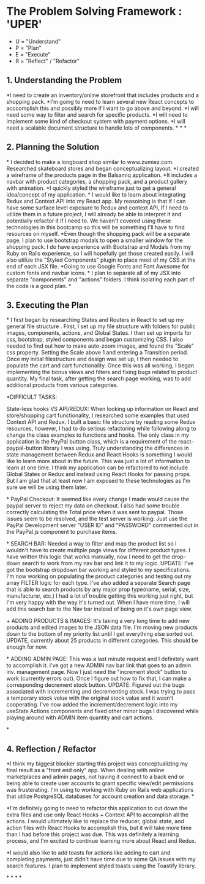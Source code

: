 <h1>The Problem Solving Framework : 'UPER'</h1>

* U = "Understand"
* P = "Plan"
* E = "Execute"
* R = "Reflect" / "Refactor"

<h2>1. Understanding the Problem</h2>
*I need to create an inventory/online storefront that includes products and a shopping pack.
*I'm going to need to learn several new React concepts to acccomplish this and possibly more if I want to go above and beyond.
*I will need some way to filter and search for specific products.
*I will need to implement some kind of checkout system with payment options.
*I will need a scalable document structure to handle lots of components.
*
*
*
<h2>
    2. Planning the Solution
</h2>
<p>
* I decided to make a longboard shop similar to www.zumiez.com. Researched skateboard stores and began conceptualizing layout.
*I created a wireframe of the products page in the Balsamiq application.
*It includes a navbar with product categories, a shopping pack, and a product gallery with animation.
*I quickly styled the wireframe just to get a general idea/concept of my application.
* I would like to learn about integrating Redux and Context API into my React app. My reasoining is that if I can have some surface level exposure to Redux and context API, If I need to utilize them in a future project, I will already be able to interpret it and potentially refactor it if I need to. We haven't covered using these technologies in this bootcamp so this will be something I'll have to find resources on myself.
*Even though the shopping pack will be a separate page, I plan to use bootstrap modals to open a smaller window for the shopping pack. I do have experience with Bootstrap and Modals from my Ruby on Rails experience, so I will hopefully get those created easily. I will also utilize the "Styled Components" plugin to place most of my CSS at the end of each JSX file.
*Going to use Google Fonts and Font Awesome for custom fonts and navbar icons.
* I plan to separate all of my JSX into separate "components" and "actions" folders. I think isolating each part of the code is a good plan.
*
</p>
<h2>
    3. Executing the Plan
</h2>
* I first began by researching States and Routers in React to set up my general file structure . First, I set up my file structure with folders for public images, components, actions, and Global States. I then set up imports for css, bootstrap, styled components and began customizing CSS.
I also needed to find out how to make auto-zoom images, and found the "Scale" css property. Setting the Scale above 1 and entering a Transition period. Once my initial filestructure and design was set up, I then needed to populate the cart and cart functionality. Once this was all working, I began implementing the bonus views and filters and fixing bugs related to product quantity. My final task, after getting the search page working, was to add additional products from various categories.

*DIFFICULT TASKS: 
<p>
State-less hooks VS API/REDUX:
When looking up information on React and store/shopping cart functionality, I researched some examples that used Context API and Redux. I built a basic file structure by reading some Redux resources, however, I had to do serious refactoring while following along to change the class examples to functions and hooks. The only class in my application is the PayPal button class, which is a requirement of the react-paypal-button library I was using. Truly understanding the differences in state management between Redux and React Hooks is something I would like to learn more about in the future. This was just a lot of information to learn at one time. I think my application can be refactored to not include Global States or Redux and instead using React Hooks for passing props. But I am glad that at least now I am exposed to these technologies as I'm sure we will be using them later.
 </p>
<p>
* PayPal Checkout: It seemed like every change I made would cause the paypal server to reject my data on checkout. I also had some trouble correctly calculating the Total price when it was sent to paypal. Those issues seem to be resolved, and the test server is working: Just use the PayPal Development server "USER ID" and "PASSWORD" commented out in the PayPal.js component to purchase items.
 </p>
 <p>
* SEARCH BAR: Needed a way to filter and map the product list so I wouldn't have to create multiple page views for different product types. I have written this logic that works manually, now I need to get the drop-down search to work from my nav bar and link it to my logic. UPDATE: I've got the bootstrap dropdown bar working and styled to my specifications. I'm now working on populating the product categories and testing out my array FILTER logic for each type. 
I've also added a separate Search page that is able to search products by any major prop type(name, serial, size, manufacturer, etc.) I had a lot of trouble getting this working just right, but I'm very happy with the way it's turned out. When I have more time, I will add this search bar to the Nav bar instead of being on it's own page view.
 </p>

  <p>
+ ADDING PRODUCTS & IMAGES: It's taking a very long time to add new products and edited images to the JSON data file. I'm moving new products down to the bottom of my priority list until I get everything else sorted out. UPDATE, currently about 25 products in different categories. This should be enough for now.
</p>

  <p>
* ADDING ADMIN PAGE: This was a last minute request and I definitely want to accomplish it. I've got a new ADMIN nav bar link that goes to an admin inv. management page. Now I just need the "increment stock" button to work (currently errors out). Once I figure out how to fix that, I can make a corresponding decrement stock button. UPDATE: Figured out the bugs associated with incrementing and decrementing stock. I was trying to pass a temporary stock value with the original stock value and it wasn't cooperating. I've now added the increment/decrement logic into my useState Actions components and fixed other minor bugs I discovered while playing around with ADMIN item quantity and cart actions.
 </p>
*
<h2>
    4. Reflection / Refactor
</h2>
  <p>
*I think my biggest blocker starting this project was conceptualizing my final result as a "front end only" app. When dealing with online marketplaces and admin pages, not having it connect to a back end or being able to create user accounts to grant specific view/edit permissions was frusterating. I'm using to working with Ruby on Rails web applications that utilize PostgreSQL databases for account creation and data storage.
*
 </p>
 <p>
*I'm definitely going to need to refactor this application to cut down the extra files and use only React Hooks + Context API to accomplish all the actions. I would ultimately like to replace the reducer, global state, and action files with React Hooks to accomplish this, but it will take more time than I had before this project was due. This was definitely a learning process, and I'm excited to continue learning more about React and Redux.
 <p>
*I would also like to add toasts for actions like adding to cart and completing payments, just didn't have time due to some QA issues with my search features. I plan to implement styled toasts using the Toastify library.
</p>
*
*
*
*